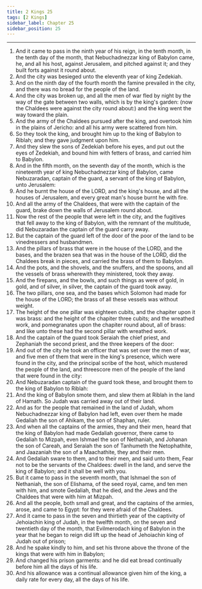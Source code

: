 ```yaml
---
title: 2 Kings 25
tags: [2 Kings]
sidebar_label: Chapter 25
sidebar_position: 25
---
```


---
1. And it came to pass in the ninth year of his reign, in the tenth month, in the tenth day of the month, that Nebuchadnezzar king of Babylon came, he, and all his host, against Jerusalem, and pitched against it; and they built forts against it round about.
2. And the city was besieged unto the eleventh year of king Zedekiah.
3. And on the ninth day of the fourth month the famine prevailed in the city, and there was no bread for the people of the land.
4. And the city was broken up, and all the men of war fled by night by the way of the gate between two walls, which is by the king's garden: (now the Chaldees were against the city round about:) and the king went the way toward the plain.
5. And the army of the Chaldees pursued after the king, and overtook him in the plains of Jericho: and all his army were scattered from him.
6. So they took the king, and brought him up to the king of Babylon to Riblah; and they gave judgment upon him.
7. And they slew the sons of Zedekiah before his eyes, and put out the eyes of Zedekiah, and bound him with fetters of brass, and carried him to Babylon.
8. And in the fifth month, on the seventh day of the month, which is the nineteenth year of king Nebuchadnezzar king of Babylon, came Nebuzaradan, captain of the guard, a servant of the king of Babylon, unto Jerusalem:
9. And he burnt the house of the LORD, and the king's house, and all the houses of Jerusalem, and every great man's house burnt he with fire.
10. And all the army of the Chaldees, that were with the captain of the guard, brake down the walls of Jerusalem round about.
11. Now the rest of the people that were left in the city, and the fugitives that fell away to the king of Babylon, with the remnant of the multitude, did Nebuzaradan the captain of the guard carry away.
12. But the captain of the guard left of the door of the poor of the land to be vinedressers and husbandmen.
13. And the pillars of brass that were in the house of the LORD, and the bases, and the brazen sea that was in the house of the LORD, did the Chaldees break in pieces, and carried the brass of them to Babylon.
14. And the pots, and the shovels, and the snuffers, and the spoons, and all the vessels of brass wherewith they ministered, took they away.
15. And the firepans, and the bowls, and such things as were of gold, in gold, and of silver, in silver, the captain of the guard took away.
16. The two pillars, one sea, and the bases which Solomon had made for the house of the LORD; the brass of all these vessels was without weight.
17. The height of the one pillar was eighteen cubits, and the chapiter upon it was brass: and the height of the chapiter three cubits; and the wreathed work, and pomegranates upon the chapiter round about, all of brass: and like unto these had the second pillar with wreathed work.
18. And the captain of the guard took Seraiah the chief priest, and Zephaniah the second priest, and the three keepers of the door:
19. And out of the city he took an officer that was set over the men of war, and five men of them that were in the king's presence, which were found in the city, and the principal scribe of the host, which mustered the people of the land, and threescore men of the people of the land that were found in the city:
20. And Nebuzaradan captain of the guard took these, and brought them to the king of Babylon to Riblah:
21. And the king of Babylon smote them, and slew them at Riblah in the land of Hamath. So Judah was carried away out of their land.
22. And as for the people that remained in the land of Judah, whom Nebuchadnezzar king of Babylon had left, even over them he made Gedaliah the son of Ahikam, the son of Shaphan, ruler.
23. And when all the captains of the armies, they and their men, heard that the king of Babylon had made Gedaliah governor, there came to Gedaliah to Mizpah, even Ishmael the son of Nethaniah, and Johanan the son of Careah, and Seraiah the son of Tanhumeth the Netophathite, and Jaazaniah the son of a Maachathite, they and their men.
24. And Gedaliah sware to them, and to their men, and said unto them, Fear not to be the servants of the Chaldees: dwell in the land, and serve the king of Babylon; and it shall be well with you.
25. But it came to pass in the seventh month, that Ishmael the son of Nethaniah, the son of Elishama, of the seed royal, came, and ten men with him, and smote Gedaliah, that he died, and the Jews and the Chaldees that were with him at Mizpah.
26. And all the people, both small and great, and the captains of the armies, arose, and came to Egypt: for they were afraid of the Chaldees.
27. And it came to pass in the seven and thirtieth year of the captivity of Jehoiachin king of Judah, in the twelfth month, on the seven and twentieth day of the month, that Evilmerodach king of Babylon in the year that he began to reign did lift up the head of Jehoiachin king of Judah out of prison;
28. And he spake kindly to him, and set his throne above the throne of the kings that were with him in Babylon;
29. And changed his prison garments: and he did eat bread continually before him all the days of his life.
30. And his allowance was a continual allowance given him of the king, a daily rate for every day, all the days of his life.